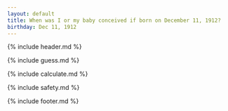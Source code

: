 ```yaml
---
layout: default
title: When was I or my baby conceived if born on December 11, 1912?
birthday: Dec 11, 1912
---
```


{% include header.md %}

{% include guess.md %}

{% include calculate.md %}

{% include safety.md %}

{% include footer.md %}



